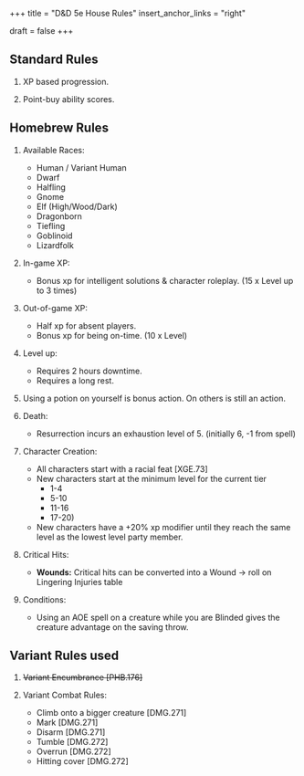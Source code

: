 +++
title = "D&D 5e House Rules"
insert_anchor_links = "right"

draft = false
+++

## Standard Rules

1. XP based progression.

2. Point-buy ability scores.

## Homebrew Rules

1. Available Races:
    - Human / Variant Human
    - Dwarf
    - Halfling
    - Gnome
    - Elf (High/Wood/Dark)
    - Dragonborn
    - Tiefling
    - Goblinoid
    - Lizardfolk

2. In-game XP: 
    - Bonus xp for intelligent solutions & character roleplay. (15 x Level up to 3 times)

3. Out-of-game XP:
    - Half xp for absent players.
    - Bonus xp for being on-time. (10 x Level)

4. Level up:
    - Requires 2 hours downtime.
    - Requires a long rest.

5. Using a potion on yourself is bonus action. On others is still an action.

6. Death:
    - Resurrection incurs an exhaustion level of 5. (initially 6, -1 from spell)

7. Character Creation:
    - All characters start with a racial feat [XGE.73]
    - New characters start at the minimum level for the current tier 
        - 1-4
        - 5-10
        - 11-16
        - 17-20)
    - New characters have a +20% xp modifier until they reach the same level as the lowest level party member.

8. Critical Hits:
    - **Wounds:** Critical hits can be converted into a Wound -> roll on Lingering Injuries table

9. Conditions:
    - Using an AOE spell on a creature while you are Blinded gives the creature advantage on the saving throw.

## Variant Rules used

1. ~~Variant Encumbrance [PHB.176]~~

2. Variant Combat Rules:
    - Climb onto a bigger creature [DMG.271]
    - Mark [DMG.271]
    - Disarm [DMG.271]
    - Tumble [DMG.272]
    - Overrun [DMG.272]
    - Hitting cover [DMG.272]
